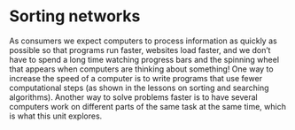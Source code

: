 # Sorting networks

As consumers we expect computers to process information as quickly as possible
so that programs run faster, websites load faster, and we don’t have to spend a
long time watching progress bars and the spinning wheel that appears when
computers are thinking about something!
One way to increase the speed of a computer is to write programs that use fewer
computational steps (as shown in the lessons on sorting and searching
algorithms).
Another way to solve problems faster is to have several computers work on
different parts of the same task at the same time, which is what this unit
explores.
